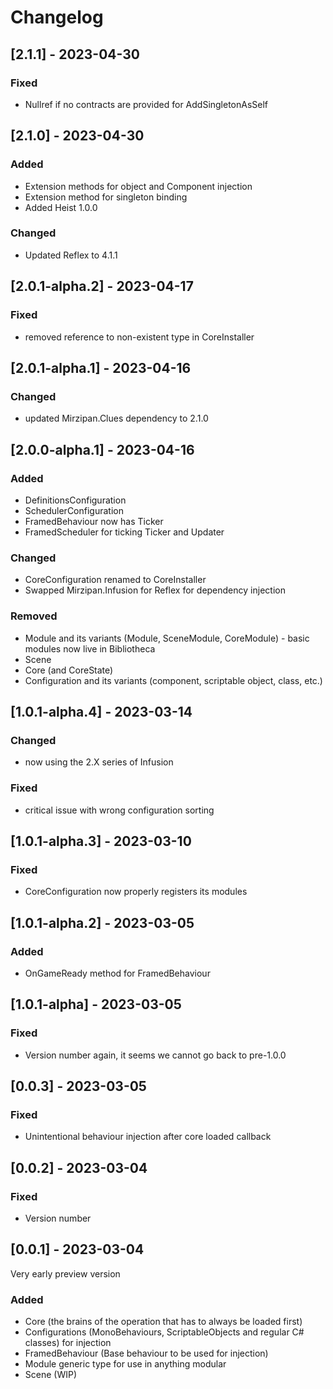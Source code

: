 # Changelog

## [2.1.1] - 2023-04-30

### Fixed
- Nullref if no contracts are provided for AddSingletonAsSelf

## [2.1.0] - 2023-04-30

### Added
- Extension methods for object and Component injection
- Extension method for singleton binding 
- Added Heist 1.0.0

### Changed
- Updated Reflex to 4.1.1

## [2.0.1-alpha.2] - 2023-04-17

### Fixed
- removed reference to non-existent type in CoreInstaller 

## [2.0.1-alpha.1] - 2023-04-16

### Changed
- updated Mirzipan.Clues dependency to 2.1.0

## [2.0.0-alpha.1] - 2023-04-16

### Added
- DefinitionsConfiguration
- SchedulerConfiguration
- FramedBehaviour now has Ticker
- FramedScheduler for ticking Ticker and Updater

### Changed
- CoreConfiguration renamed to CoreInstaller
- Swapped Mirzipan.Infusion for Reflex for dependency injection

### Removed
- Module and its variants (Module, SceneModule, CoreModule) - basic modules now live in Bibliotheca
- Scene
- Core (and CoreState)
- Configuration and its variants (component, scriptable object, class, etc.)

## [1.0.1-alpha.4] - 2023-03-14

### Changed
- now using the 2.X series of Infusion

### Fixed
- critical issue with wrong configuration sorting

## [1.0.1-alpha.3] - 2023-03-10

### Fixed
- CoreConfiguration now properly registers its modules

## [1.0.1-alpha.2] - 2023-03-05

### Added
- OnGameReady method for FramedBehaviour

## [1.0.1-alpha] - 2023-03-05

### Fixed
- Version number again, it seems we cannot go back to pre-1.0.0

## [0.0.3] - 2023-03-05

### Fixed
- Unintentional behaviour injection after core loaded callback

## [0.0.2] - 2023-03-04

### Fixed
- Version number

## [0.0.1] - 2023-03-04
Very early preview version

### Added
- Core (the brains of the operation that has to always be loaded first)
- Configurations (MonoBehaviours, ScriptableObjects and regular C# classes) for injection
- FramedBehaviour (Base behaviour to be used for injection)
- Module generic type for use in anything modular
- Scene (WIP)